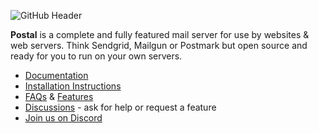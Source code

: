![GitHub Header](https://github.com/postalserver/.github/assets/4765/7a63c35d-2f47-412f-a6b3-aebc92a55310)

**Postal** is a complete and fully featured mail server for use by websites & web servers. Think Sendgrid, Mailgun or Postmark but open source and ready for you to run on your own servers. 

* [Documentation](https://docs.postalserver.io)
* [Installation Instructions](https://docs.postalserver.io/getting-started)
* [FAQs](https://docs.postalserver.io/welcome/faqs) & [Features](https://docs.postalserver.io/welcome/feature-list)
* [Discussions](https://github.com/postalserver/postal/discussions) - ask for help or request a feature
* [Join us on Discord](https://discord.postalserver.io)

